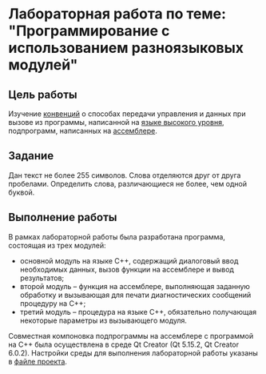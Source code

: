 # Лабораторная работа по теме: "Программирование с использованием разноязыковых модулей"

## Цель работы
Изучение [конвенций][1] о способах передачи управления и данных при вызове из программы, написанной на [языке высокого уровня][2], подпрограмм, написанных на [ассемблере][3].

## Задание
Дан текст не более 255 символов. Слова отделяются друг от друга пробелами. Определить слова, различающиеся не более, чем одной буквой.

## Выполнение работы

В рамках лабораторной работы была разработана программа, состоящая из трех модулей:
- основной модуль на языке C++, содержащий диалоговый ввод необходимых данных, вызов функции на ассемблере и вывод результатов;
- второй модуль – функция на ассемблере, выполняющая заданную обработку и вызывающая для печати диагностических сообщений процедуру на C++;
- третий модуль – процедура на языке C++, обязательно получающая некоторые параметры из вызывающего модуля.

Совместная компоновка подпрограммы на ассемблере с программой на С++ была осуществлена в среде Qt Creator (Qt 5.15.2, Qt Creator 6.0.2). Настройки среды для выполнения лабораторной работы указаны в [файле проекта][4].

[1]: <https://ru.wikipedia.org/wiki/Соглашение_о_вызове> "Соглашение о вызове"
[2]: <https://ru.wikipedia.org/wiki/C%2B%2B> "C++"
[3]: <https://ru.wikipedia.org/wiki/NASM> "Netwide Assembler"
[4]: <Program/Program.pro> "Program.pro"
